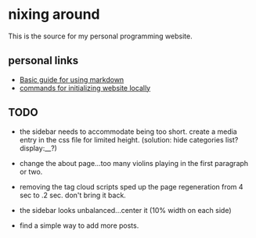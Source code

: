 # nixing around

This is the source for my personal programming website. 

## personal links

* [Basic guide for using markdown](umhau.github.io/markdown_guide)
* [commands for initializing website locally](umhau.github.io/initialize_website.txt)

## TODO

* the sidebar needs to accommodate being too short. create a media entry in the css file for limited height. (solution: hide categories list? display:__?)

* change the about page...too many violins playing in the first paragraph or two.

* removing the tag cloud scripts sped up the page regeneration from 4 sec to .2 sec. don't bring it back.

* the sidebar looks unbalanced...center it (10% width on each side)

* find a simple way to add more posts.
